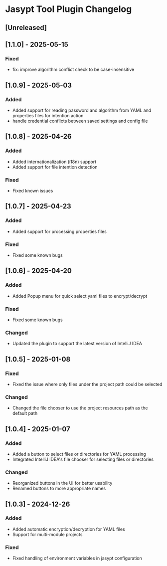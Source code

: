 # Jasypt Tool Plugin Changelog

## [Unreleased]

## [1.1.0] - 2025-05-15

### Fixed
- fix: improve algorithm conflict check to be case-insensitive

## [1.0.9] - 2025-05-03

### Added
- Added support for reading password and algorithm from YAML and properties files for intention action
- handle credential conflicts between saved settings and config file


## [1.0.8] - 2025-04-26

### Added
- Added internationalization (i18n) support
- Added support for file intention detection

### Fixed
- Fixed known issues


## [1.0.7] - 2025-04-23

### Added
- Added support for processing properties files

### Fixed

- Fixed some known bugs


## [1.0.6] - 2025-04-20

### Added
- Added Popup menu for quick select yaml files to encrypt/decrypt

### Fixed

- Fixed some known bugs  

### Changed

- Updated the plugin to support the latest version of IntelliJ IDEA


## [1.0.5] - 2025-01-08

### Fixed

- Fixed the issue where only files under the project path could be selected

### Changed

- Changed the file chooser to use the project resources path as the default path


## [1.0.4] - 2025-01-07

### Added

- Added a button to select files or directories for YAML processing
- Integrated IntelliJ IDEA's file chooser for selecting files or directories

### Changed

- Reorganized buttons in the UI for better usability
- Renamed buttons to more appropriate names

## [1.0.3] - 2024-12-26

### Added

- Added automatic encryption/decryption for YAML files
- Support for multi-module projects

### Fixed

- Fixed handling of environment variables in jasypt configuration